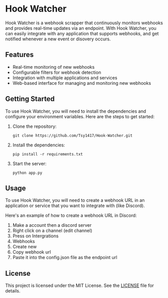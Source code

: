 # Hook Watcher

Hook Watcher is a webhook scrapper that continuously monitors webhooks and provides real-time updates via an endpoint. With Hook Watcher, you can easily integrate with any application that supports webhooks, and get notified whenever a new event or disovery occurs.

## Features

- Real-time monitoring of new webhooks
- Configurable filters for webhook detection
- Integration with multiple applications and services
- Web-based interface for managing and monitoring new webhooks

## Getting Started

To use Hook Watcher, you will need to install the dependencies and configure your environment variables. Here are the steps to get started:

1. Clone the repository:

    ```git clone https://github.com/Tsy1417/Hook-Watcher.git```

2. Install the dependencies:

    ```pip install -r requirements.txt```

3. Start the server:

    ```python app.py```

## Usage

To use Hook Watcher, you will need to create a webhook URL in an application or service that you want to integrate with (like Discord).

Here's an example of how to create a webhook URL in Discord:

1. Make a account then a discord server
2. Right click on a channel (edit channel)
3. Press on Intergrations
4. Webhooks
5. Create new
6. Copy webhook url
7. Paste it into the config.json file as the endpoint url

## License

This project is licensed under the MIT License. See the [LICENSE](LICENSE) file for details.
